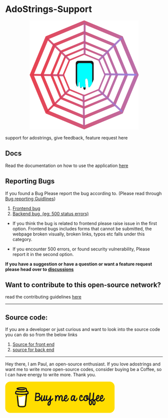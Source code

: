 # AdoStrings-Support

<p align="center">
  <img src="https://github.com/PaulleDemon/AdoStrings-support/blob/main/adologos/logo.svg" alt="AdoStrings icon" width=350px" height="350px"/>
</p>

support for adostrings, give feedback, feature request here

## Docs

Read the documentation on how to use the application [here](https://github.com/PaulleDemon/AdoStrings-support/blob/main/docs/index.md)

## Reporting Bugs

If you found a Bug Please report the bug according to. (Please read through [Bug reporting Guidlines](https://github.com/PaulleDemon/AdoStrings-support/blob/main/bug-reporting.md))

1. [Frontend bug](https://github.com/PaulleDemon//issues)
2. [Backend bug, (eg: 500 status errors)](https://github.com/PaulleDemon//issues)

* If you think the bug is related to frontend please raise issue in the first option. Frontend bugs includes forms that cannot be submitted, the webpage broken visually, broken links, typos etc falls under this category.

* If you encounter 500 errors, or found security vulnerability, Please report it in the second option.

**If you have a suggestion or have a question or want a feature request please head over to [discussions](https://github.com/PaulleDemon/AdoStrings-support/discussions)**

## Want to contribute to this open-source network?

read the contributing guidelines [here](https://github.com/PaulleDemon/AdoStrings-support/blob/main/contributing/contributing-guidelines.md)

--------
## Source code:
If you are a developer or just curious and want to look into the source code you can do so from the below links

1. [Source for front end](https://github.com/PaulleDemon/)
2. [source for back end](https://github.com/PaulleDemon/)

------

Hey there, I am Paul, an open-source enthusiast. If you love adostrings and want me to write more open-source codes, consider buying be a Coffee, so I can have energy to write more. Thank you.

[<img src="https://github.com/PaulleDemon/LonersMafia-support/blob/main/images/supportme/buy-me-coffee.png" height="100px" width="350px" alt="buy me a coffee">](https://www.buymeacoffee.com/ArtPaul)
